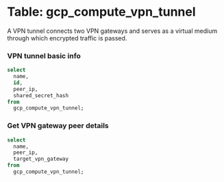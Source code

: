 # Table: gcp_compute_vpn_tunnel

A VPN tunnel connects two VPN gateways and serves as a virtual medium through which encrypted traffic is passed.

### VPN tunnel basic info

```sql
select
  name,
  id,
  peer_ip,
  shared_secret_hash
from
  gcp_compute_vpn_tunnel;
```


### Get VPN gateway peer details

```sql
select
  name,
  peer_ip,
  target_vpn_gateway
from
  gcp_compute_vpn_tunnel;
```

